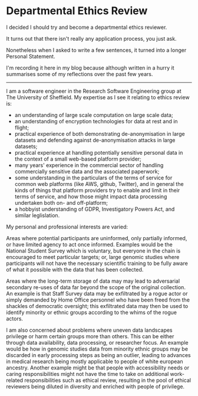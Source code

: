 # Departmental Ethics Review

I decided I should try and become a departmental ethics reviewer.

It turns out that there isn't really any application process,
you just ask.

Nonetheless when I asked to write a few sentences,
it turned into a longer Personal Statement.

I'm recording it here in my blog because
although written in a hurry it summarises some of
my reflections over the past few years.

---

I am a software engineer in the Research Software Engineering
group at The University of Sheffield.
My expertise as I see it relating to ethics review is:

- an understanding of large scale computation on large scale data;
- an understanding of encryption technologies
  for data at rest and in flight;
- practical experience of both demonstrating de-anonymisation in
  large datasets and defending against de-anonymisation attacks
  in large datasets;
- practical experience at handling potentially sensitive
  personal data in the context of a small web-based platform
  provider;
- many years' experience in the commercial sector of handling
  commercially sensitive data and the associated paperwork;
- some understanding in the particulars of the terms of service
  for common web platforms (like AWS, github, Twitter), and in
  general the kinds of things that platform providers try to
  enable and limit in their terms of service, and how those
  might impact data processing undertaken both on- and
  off-platform;
- a hobbyist understanding of GDPR, Investigatory Powers Act,
  and similar leglislation.

My personal and professional interests are varied:

Areas where potential participants are uninformed,
only partially informed, or have limited agency
to act once informed.
Examples would be the National Student Survey which is
voluntary, but everyone in the chain is encouraged to meet
particular targets; or, large genomic studies where participants
will not have the necessary scientific training to be fully
aware of what it possible with the data that has been collected.

Areas where the long-term storage of data may may lead to
adversarial secondary re-uses of data
far beyond the scope of the original collection.
An example is that Staff Survey data may be exfiltrated by a
rogue actor or simply demanded by Home Office personnel who
have been freed from the shackles of democratic oversight;
this exfiltrated data may then be used to identify minority or
ethnic groups according to the whims of the rogue actors.

I am also concerned about problems where uneven data landscapes
privilege or harm certain groups more than others.
This can be either through data availability, data processing,
or researcher focus.
An example would be how in genomic studies data from
minority ethnic groups may be discarded in early processing steps
as being an outlier, leading to advances in medical research
being mostly applicable to people of white european ancestry.
Another example might be that people with accessibility needs or
caring responsibilities might not have the time to take on
additional work-related responsibilities such as ethical review,
resulting in the pool of ethical reviewers being diluted in diversity
and enriched with people of privilege.


